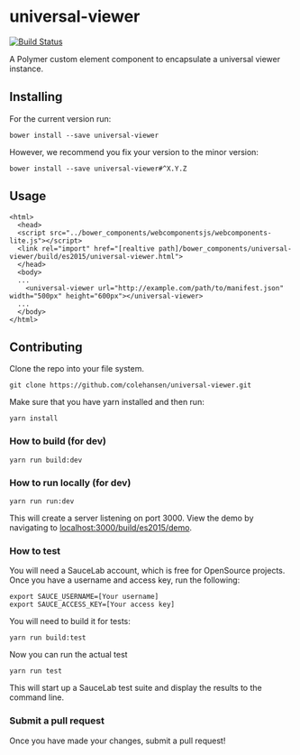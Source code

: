 # universal-viewer

[![Build Status](https://travis-ci.org/colehansen/universal-viewer.svg)](https://travis-ci.org/colehansen/universal-viewer)

A Polymer custom element component to encapsulate a universal viewer instance.

## Installing

For the current version run:

    bower install --save universal-viewer

However, we recommend you fix your version to the minor version:

    bower install --save universal-viewer#^X.Y.Z

## Usage
	<html>
      <head>
      <script src="../bower_components/webcomponentsjs/webcomponents-lite.js"></script>
      <link rel="import" href="[realtive path]/bower_components/universal-viewer/build/es2015/universal-viewer.html">
      </head>
      <body>
      ...
      	<universal-viewer url="http://example.com/path/to/manifest.json" width="500px" height="600px"></universal-viewer>
      ...
      </body>
    </html>

## Contributing

Clone the repo into your file system.

    git clone https://github.com/colehansen/universal-viewer.git

Make sure that you have yarn installed and then run:

    yarn install

### How to build (for dev)

    yarn run build:dev

### How to run locally (for dev)

    yarn run run:dev

This will create a server listening on port 3000. View the demo by navigating to [localhost:3000/build/es2015/demo](http://localhost:3000/build/es2015/demo).

### How to test

You will need a SauceLab account, which is free for OpenSource projects. Once you have
a username and access key, run the following:

    export SAUCE_USERNAME=[Your username]
    export SAUCE_ACCESS_KEY=[Your access key]

You will need to build it for tests:

    yarn run build:test

Now you can run the actual test

    yarn run test

This will start up a SauceLab test suite and display the results to the command line.

### Submit a pull request

Once you have made your changes, submit a pull request!
